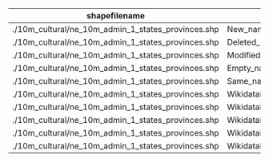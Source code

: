 shapefilename                                       |  var                     |  value
----------------------------------------------------|--------------------------|-------
./10m_cultural/ne_10m_admin_1_states_provinces.shp  |  New_name                |  745
./10m_cultural/ne_10m_admin_1_states_provinces.shp  |  Deleted_name            |  2
./10m_cultural/ne_10m_admin_1_states_provinces.shp  |  Modified_name           |  751
./10m_cultural/ne_10m_admin_1_states_provinces.shp  |  Empty_name              |  5125
./10m_cultural/ne_10m_admin_1_states_provinces.shp  |  Same_name               |  84286
./10m_cultural/ne_10m_admin_1_states_provinces.shp  |  Wikidataid_redirected   |  0
./10m_cultural/ne_10m_admin_1_states_provinces.shp  |  Wikidataid_notfound     |  0
./10m_cultural/ne_10m_admin_1_states_provinces.shp  |  Wikidataid_null         |  265
./10m_cultural/ne_10m_admin_1_states_provinces.shp  |  Wikidataid_notnull      |  4329
./10m_cultural/ne_10m_admin_1_states_provinces.shp  |  Wikidataid_badformated  |  0
